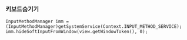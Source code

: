 ### **키보드숨기기**


	InputMethodManager imm = (InputMethodManager)getSystemService(Context.INPUT_METHOD_SERVICE);
	imm.hideSoftInputFromWindow(view.getWindowToken(), 0);



